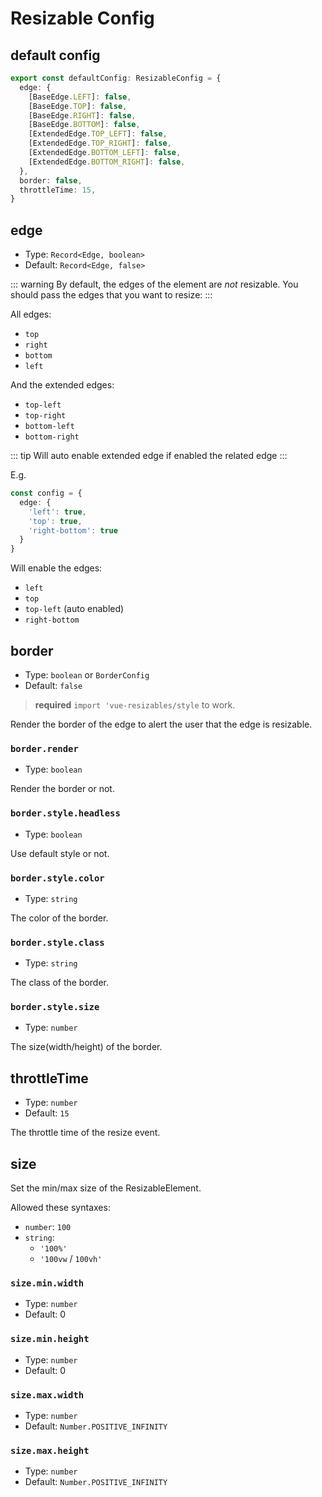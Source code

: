 # Resizable Config

## default config

```ts
export const defaultConfig: ResizableConfig = {
  edge: {
    [BaseEdge.LEFT]: false,
    [BaseEdge.TOP]: false,
    [BaseEdge.RIGHT]: false,
    [BaseEdge.BOTTOM]: false,
    [ExtendedEdge.TOP_LEFT]: false,
    [ExtendedEdge.TOP_RIGHT]: false,
    [ExtendedEdge.BOTTOM_LEFT]: false,
    [ExtendedEdge.BOTTOM_RIGHT]: false,
  },
  border: false,
  throttleTime: 15,
}
```

## edge

- Type: `Record<Edge, boolean>`
- Default: `Record<Edge, false>`

::: warning
By default, the edges of the element are _not_ resizable. You should pass the edges that you want to resize:
:::

All edges:

- `top`
- `right`
- `bottom`
- `left`

And the extended edges:

- `top-left`
- `top-right`
- `bottom-left`
- `bottom-right`

::: tip
Will auto enable extended edge if enabled the related edge
:::

E.g.

```ts
const config = {
  edge: {
    'left': true,
    'top': true,
    'right-bottom': true
  }
}
```

Will enable the edges:

- `left`
- `top`
- `top-left` (auto enabled)
- `right-bottom`

## border

- Type: `boolean` or `BorderConfig`
- Default: `false`

> **required** `import 'vue-resizables/style` to work.

Render the border of the edge to alert the user that the edge is resizable.

### `border.render`

- Type: `boolean`

Render the border or not.

### `border.style.headless`

- Type: `boolean`

Use default style or not.

### `border.style.color`

- Type: `string`

The color of the border.

### `border.style.class`

- Type: `string`

The class of the border.

### `border.style.size`

- Type: `number`

The size(width/height) of the border.

## throttleTime

- Type: `number`
- Default: `15`

The throttle time of the resize event.

## size

Set the min/max size of the ResizableElement.

Allowed these syntaxes:

- `number`: `100`
- `string`:
  - `'100%'`
  - `'100vw` / `100vh'`

### `size.min.width`

- Type: `number`
- Default: 0

### `size.min.height`

- Type: `number`
- Default: 0

### `size.max.width`

- Type: `number`
- Default: `Number.POSITIVE_INFINITY`

### `size.max.height`

- Type: `number`
- Default: `Number.POSITIVE_INFINITY`
